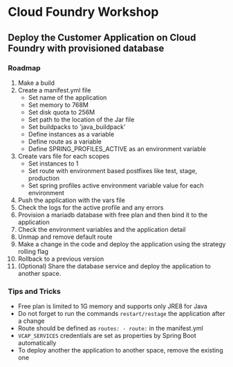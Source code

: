 # Cloud Foundry Workshop

## Deploy the Customer Application on Cloud Foundry with provisioned database

### Roadmap

1. Make a build
2. Create a manifest.yml file
   * Set name of the application
   * Set memory to 768M
   * Set disk quota to 256M
   * Set path to the location of the Jar file
   * Set buildpacks to 'java_buildpack'
   * Define instances as a variable
   * Define route as a variable
   * Define SPRING_PROFILES_ACTIVE as an environment variable
3. Create vars file for each scopes
   * Set instances to 1 
   * Set route with environment based postfixes like test, stage, production
   * Set spring profiles active environment variable value for each environment
4. Push the application with the vars file
5. Check the logs for the active profile and any errors
6. Provision a mariadb database with free plan and then bind it to the application
7. Check the environment variables and the application detail
8. Unmap and remove default route
9. Make a change in the code and deploy the application using the strategy rolling flag
10. Rollback to a previous version
11. (Optional) Share the database service and deploy the application to another space. 

### Tips and Tricks

* Free plan is limited to 1G memory and supports only JRE8 for Java
* Do not forget to run the commands `restart/restage` the application after a change
* Route should be defined as `routes: - route:` in the manifest.yml
* `VCAP_SERVICES` credentials are set as properties by Spring Boot automatically
* To deploy another the application to another space, remove the existing one